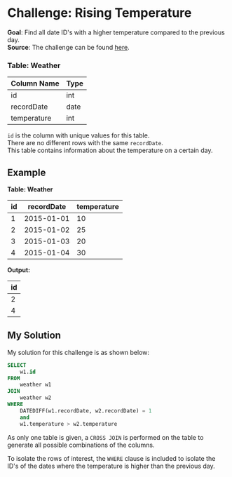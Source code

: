# Challenge: Rising Temperature
**Goal**: Find all date ID's with a higher temperature compared to the previous day.\
**Source**: The challenge can be found [here](https://leetcode.com/problems/rising-temperature/description/?envType=problem-list-v2&envId=mei43yec).

### Table: Weather

| Column Name | Type   |
|-------------|--------|
| id          | int    |
| recordDate  | date   |
| temperature | int    |

`id` is the column with unique values for this table.  
There are no different rows with the same `recordDate`.  
This table contains information about the temperature on a certain day.

## Example

**Table: Weather**

| id | recordDate | temperature |
|----|------------|-------------|
| 1  | 2015-01-01 | 10          |
| 2  | 2015-01-02 | 25          |
| 3  | 2015-01-03 | 20          |
| 4  | 2015-01-04 | 30          |

**Output:**

| id |
|----|
| 2  |
| 4  |

## My Solution
My solution for this challenge is as shown below:
```sql
SELECT 
    w1.id 
FROM 
    weather w1
JOIN 
    weather w2
WHERE
    DATEDIFF(w1.recordDate, w2.recordDate) = 1
    and
    w1.temperature > w2.temperature
```

As only one table is given, a `CROSS JOIN` is performed on the table to generate all possible combinations of the columns.

To isolate the rows of interest, the `WHERE` clause is included to isolate the ID's of the dates where the temperature is higher than the previous day.




















